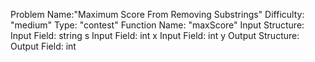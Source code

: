 Problem Name:"Maximum Score From Removing Substrings"
Difficulty: "medium"
Type: "contest"
Function Name: "maxScore"
Input Structure:
Input Field: string s
Input Field: int x
Input Field: int y
Output Structure:
Output Field: int
